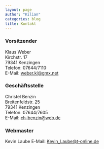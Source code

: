```yaml
---
layout: page
author: "Kilian"
categories: blog
title: Kontakt
---
```


### Vorsitzender  
Klaus Weber  
Kirchstr. 17   
79341 Kenzingen  
Telefon: 07644/7110  
E-Mail: [weber.kl@gmx.net](mailto:weber.kl@gmx.net)  

### Geschäftsstelle  
Christel Benzin  
Breitenfeldstr. 25  
79341 Kenzingen  
Telefon: 07644/7605  
E-Mail: [ch-benzin@web.de](mailto:ch-benzin@web.de)  

### Webmaster  
Kevin Laube 
E-Mail: [Kevin_Laube@t-online.de](mailto:Kevin_Laube@t-online.de)
